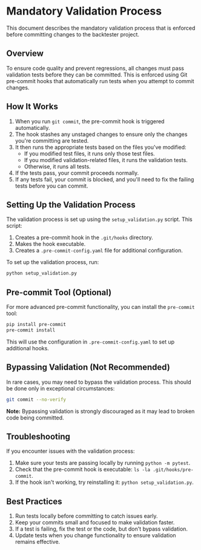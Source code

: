# Mandatory Validation Process

This document describes the mandatory validation process that is enforced before committing changes to the backtester project.

## Overview

To ensure code quality and prevent regressions, all changes must pass validation tests before they can be committed. This is enforced using Git pre-commit hooks that automatically run tests when you attempt to commit changes.

## How It Works

1. When you run `git commit`, the pre-commit hook is triggered automatically.
2. The hook stashes any unstaged changes to ensure only the changes you're committing are tested.
3. It then runs the appropriate tests based on the files you've modified:
   - If you modified test files, it runs only those test files.
   - If you modified validation-related files, it runs the validation tests.
   - Otherwise, it runs all tests.
4. If the tests pass, your commit proceeds normally.
5. If any tests fail, your commit is blocked, and you'll need to fix the failing tests before you can commit.

## Setting Up the Validation Process

The validation process is set up using the `setup_validation.py` script. This script:

1. Creates a pre-commit hook in the `.git/hooks` directory.
2. Makes the hook executable.
3. Creates a `.pre-commit-config.yaml` file for additional configuration.

To set up the validation process, run:

```bash
python setup_validation.py
```

## Pre-commit Tool (Optional)

For more advanced pre-commit functionality, you can install the `pre-commit` tool:

```bash
pip install pre-commit
pre-commit install
```

This will use the configuration in `.pre-commit-config.yaml` to set up additional hooks.

## Bypassing Validation (Not Recommended)

In rare cases, you may need to bypass the validation process. This should be done only in exceptional circumstances:

```bash
git commit --no-verify
```

**Note:** Bypassing validation is strongly discouraged as it may lead to broken code being committed.

## Troubleshooting

If you encounter issues with the validation process:

1. Make sure your tests are passing locally by running `python -m pytest`.
2. Check that the pre-commit hook is executable: `ls -la .git/hooks/pre-commit`.
3. If the hook isn't working, try reinstalling it: `python setup_validation.py`.

## Best Practices

1. Run tests locally before committing to catch issues early.
2. Keep your commits small and focused to make validation faster.
3. If a test is failing, fix the test or the code, but don't bypass validation.
4. Update tests when you change functionality to ensure validation remains effective. 